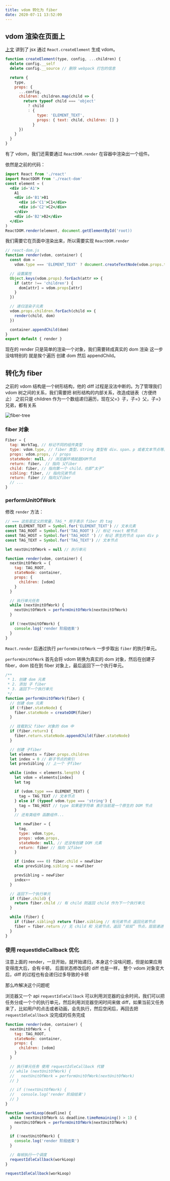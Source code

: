 ```yaml
---
title: vdom 转化为 fiber
date: 2020-07-11 13:52:09
---
```


## vdom 渲染在页面上

[上文](./jsx-to-vdom.md) 讲到了 jsx 通过 `React.createElement` 生成 vdom。

```js
function createElement(type, config, ...children) {
  delete config.__self
  delete config.__source // 删除 webpack 打包的信息

  return {
    type,
    props: {
      ...config,
      children: children.map(child => {
        return typeof child === 'object'
          ? child
          : {
              type: 'ELEMENT_TEXT',
              props: { text: child, children: [] }
            }
      })
    }
  }
}
```

有了 vdom，我们还需要通过 `ReactDOM.render` 在容器中渲染出一个组件。

依然是之前的代码：

```jsx
import React from './react'
import ReactDOM from './react-dom'
const element = (
  <div id='A1'>
    A1
    <div id='B1'>B1
      <div id='C1'>C1</div>
      <div id='C2'>C2</div>
    </div>
    <div id='B2'>B2</div>
  </div>
)
ReactDOM.render(element, document.getElementById('root))
```

我们需要它在页面中渲染出来，所以需要实现 `ReactDOM.render`

```js
// react-dom.js
function render(vdom, container) {
  const dom =
    vdom.type === 'ELEMENT_TEXT' ? document.createTextNode(vdom.props.text) : document.createElement(vdom.type)

  // 设置属性
  Object.keys(vdom.props).forEach(attr => {
    if (attr !== 'children') {
      dom[attr] = vdom.props[attr]
    }
  })

  // 递归渲染⼦元素
  vdom.props.children.forEach(child => {
    render(child, dom)
  })

  container.appendChild(dom)
}
export default { render }
```

现在的 render 只是简单的渲染⼀个对象，我们需要转成真实的 dom 渲染 这⼀步没啥特别的 就是挨个遍历 创建 dom 然后 appendChild。

## 转化为 fiber

之前的 vdom 结构是⼀个树形结构，他的 diff 过程是没法中断的。为了管理我们 vdom 树之间的关系，我们需要把 树形结构的内部关系，改造成链表（⽅便终⽌） 之前只是 children 作为⼀个数组递归遍历，现在⽗=》⼦，⼦=》⽗，⼦=》兄弟，都有关系

<img class='small' alt='fiber-tree' src='https://gitee.com/alvin0216/cdn/raw/master/img/react/fiber-tree.png' />

### fiber 对象

```js
Fiber = {
  tag: WorkTag, // 标记不同的组件类型
  type: vdom.type, // fiber 类型，string 类型有 div、span、p 或者文本节点等。function 类型、类组件以及函数组件等
  props: vdom.props, // props
  stateNode: null, // 浏览器环境就是DOM节点
  return: fiber， // 指向 父fiber
  child: fiber, // 指向第一个 child，也即“太子”
  sibling: fiber, // 指向兄弟节点
  return: fiber // 指向父fiber
  // ...
}
```

### performUnitOfWork

修改 `render` 方法：

```js
// === 这些是定义的常量，TAG_* 用于表示 fiber 的 tag
const ELEMENT_TEXT = Symbol.for('ELEMENT_TEXT') // 文本元素
const TAG_ROOT = Symbol.for('TAG_ROOT') // 标记 react 根节点
const TAG_HOST = Symbol.for('TAG_HOST ') // 标记 原生的节点 span div p
const TAG_TEXT = Symbol.for('TAG_TEXT') // 文本节点

let nextUnitOfWork = null // 执行单元

function render(vdom, container) {
  nextUnitOfWork = {
    tag: TAG_ROOT,
    stateNode: container,
    props: {
      children: [vdom]
    }
  }

  // 执行单元任务
  while (nextUnitOfWork) {
    nextUnitOfWork = performUnitOfWork(nextUnitOfWork)
  }

  if (!nextUnitOfWork) {
    console.log('render 阶段结束')
  }
}
```

`React.render` 后通过执行 `performUnitOfWork` 一步步取出 `fiber` 的执行单元。

`performUnitOfWork` 首先会将 vdom 转换为真实的 dom 对象，然后在创建子 fiber，dom 挂在到 fiber 对象上，最后返回下一个执行单元。

```js
/**
 * 1. 创建 dom 元素
 * 2. 添加 子 fiber
 * 3. 返回下一个执行单元
 */
function performUnitOfWork(fiber) {
  // 创建 dom 元素
  if (!fiber.stateNode) {
    fiber.stateNode = createDOM(fiber)
  }

  // 挂载到父 fiber 对象的 dom 中
  if (fiber.return) {
    fiber.return.stateNode.appendChild(fiber.stateNode)
  }

  // 创建 子fiber
  let elements = fiber.props.children
  let index = 0 // 新子节点的索引
  let prevSibling // 上一个 子fiber

  while (index < elements.length) {
    let vdom = elements[index]
    let tag

    if (vdom.type === ELEMENT_TEXT) {
      tag = TAG_TEXT // 文本节点
    } else if (typeof vdom.type === 'string') {
      tag = TAG_HOST // type 如果是字符串 表示当前是一个原生的 DOM 节点
    }
    // 还有类组件 函数组件...

    let newFiber = {
      tag,
      type: vdom.type,
      props: vdom.props,
      stateNode: null, // 还没有创建 DOM 元素
      return: fiber // 指向 父fiber
    }

    if (index === 0) fiber.child = newFiber
    else prevSibling.sibling = newFiber

    prevSibling = newFiber
    index++
  }

  // 返回下一个执行单元
  if (fiber.child) {
    return fiber.child // 有 child 则返回 child 作为下一个执行单元
  }

  while (fiber) {
    if (fiber.sibling) return fiber.sibling // 有兄弟节点 返回兄弟节点
    fiber = fiber.return // 无 child 和 兄弟节点，返回 “叔叔” 节点，层层递进
  }
}
```

### 使用 requestIdleCallback 优化

注意上⾯的 render，⼀旦开始，就开始递归，本身这个没啥问题，但是如果应⽤变得庞⼤后，会有卡顿， 后⾯状态修改后的 diff 也是⼀样， 整个 vdom 对象变⼤后，diff 的过程也有会递归过多导致的卡顿

那么咋解决这个问题呢

浏览器⼜⼀个 api `requestIdleCallback` 可以利⽤浏览器的业余时间，我们可以把任务分成⼀个个的执行单元，然后利⽤浏览器空闲时间来做 diff，如果当前⼜任务来了，⽐如⽤户的点击或者动画，会先执⾏，然后空闲后，再回去把 `requestIdleCallback` 没完成的任务完成

```js
function render(vdom, container) {
  nextUnitOfWork = {
    tag: TAG_ROOT,
    stateNode: container,
    props: {
      children: [vdom]
    }
  }

  // 执行单元任务 使用 requestIdleCallback 代替
  // while (nextUnitOfWork) {
  //   nextUnitOfWork = performUnitOfWork(nextUnitOfWork)
  // }

  // if (!nextUnitOfWork) {
  //   console.log('render 阶段结束')
  // }
}

function workLoop(deadline) {
  while (nextUnitOfWork && deadline.timeRemaining() > 1) {
    nextUnitOfWork = performUnitOfWork(nextUnitOfWork)
  }

  if (!nextUnitOfWork) {
    console.log('render 阶段结束')
  }

  // 每帧执行一个调度
  requestIdleCallback(workLoop)
}

requestIdleCallback(workLoop)
```
